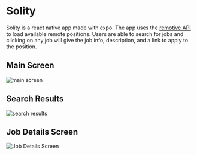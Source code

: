 # Solity

Solity is a react native app made with expo. The app uses the [remotive API](https://remotive.io/api-documentation) to load available remote positions. Users are able to search for jobs and clicking on any job will give the job info, description, and a link to apply to the position.

## Main Screen
![main screen](https://github.com/Lettuce05/Solity/blob/main/readme-images/main_screen.PNG)
## Search Results
![search results](https://github.com/Lettuce05/Solity/blob/main/readme-images/search_results.PNG)
## Job Details Screen
![Job Details Screen](https://github.com/Lettuce05/Solity/blob/main/readme-images/job_details_screen.PNG)

